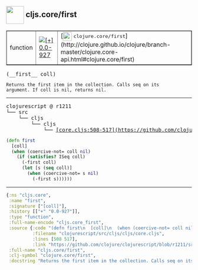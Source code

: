 ## <img width="48px" valign="middle" src="http://i.imgur.com/Hi20huC.png"> cljs.core/first

 <table border="1">
<tr>
<td>function</td>
<td><a href="https://github.com/cljsinfo/api-refs/tree/0.0-927"><img valign="middle" alt="[+] 0.0-927" src="https://img.shields.io/badge/+-0.0--927-lightgrey.svg"></a> </td>
<td>
[<img height="24px" valign="middle" src="http://i.imgur.com/1GjPKvB.png"> <samp>clojure.core/first</samp>](http://clojure.github.io/clojure/branch-master/clojure.core-api.html#clojure.core/first)
</td>
</tr>
</table>

 <samp>
(__first__ coll)<br>
</samp>

```
Returns the first item in the collection. Calls seq on its
argument. If coll is nil, returns nil.
```

---

 <pre>
clojurescript @ r1211
└── src
    └── cljs
        └── cljs
            └── <ins>[core.cljs:508-517](https://github.com/clojure/clojurescript/blob/r1211/src/cljs/cljs/core.cljs#L508-L517)</ins>
</pre>

```clj
(defn first
  [coll]
  (when (coercive-not= coll nil)
    (if (satisfies? ISeq coll)
      (-first coll)
      (let [s (seq coll)]
        (when (coercive-not= s nil)
          (-first s))))))
```


---

```clj
{:ns "cljs.core",
 :name "first",
 :signature ["[coll]"],
 :history [["+" "0.0-927"]],
 :type "function",
 :full-name-encode "cljs.core_first",
 :source {:code "(defn first\n  [coll]\n  (when (coercive-not= coll nil)\n    (if (satisfies? ISeq coll)\n      (-first coll)\n      (let [s (seq coll)]\n        (when (coercive-not= s nil)\n          (-first s))))))",
          :filename "clojurescript/src/cljs/cljs/core.cljs",
          :lines [508 517],
          :link "https://github.com/clojure/clojurescript/blob/r1211/src/cljs/cljs/core.cljs#L508-L517"},
 :full-name "cljs.core/first",
 :clj-symbol "clojure.core/first",
 :docstring "Returns the first item in the collection. Calls seq on its\nargument. If coll is nil, returns nil."}

```
